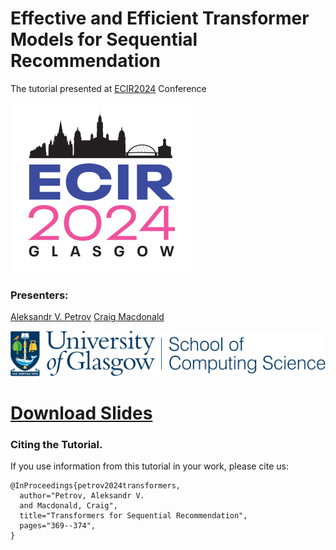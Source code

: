 # Effective and Efficient Transformer Models for Sequential Recommendation

The tutorial presented at [ECIR2024](https://www.ecir2024.org/) Conference


![](ecir2024-logo.svg)

### Presenters: 
[Aleksandr V. Petrov](https://asash.github.io/)
[Craig Macdonald](https://www.dcs.gla.ac.uk/~craigm/)

![](school_logo.svg)

# [Download Slides](https://github.com/asash/transformers-for-recsys-tutorial/blob/main/Transformers%20for%20Large%20Scale%20Reommender%20Systems%20-%20ECIR%20Tutorial.pdf)


### Citing the Tutorial. 

If you use information from this tutorial in your work, please cite us:

```
@InProceedings{petrov2024transformers,
  author="Petrov, Aleksandr V.
  and Macdonald, Craig",
  title="Transformers for Sequential Recommendation",
  pages="369--374",
}
```
